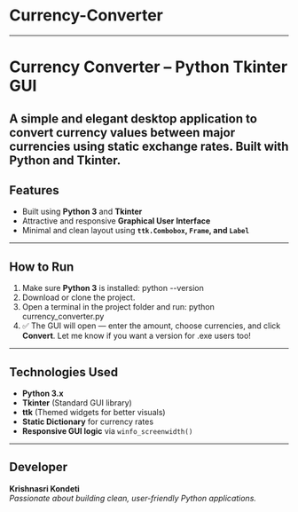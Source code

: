 # Currency-Converter
---
#  Currency Converter – Python Tkinter GUI

A simple and elegant desktop application to convert currency values between major currencies using static exchange rates. Built with Python and Tkinter.
---

## Features

- Built using **Python 3** and **Tkinter**
- Attractive and responsive **Graphical User Interface**
- Minimal and clean layout using **`ttk.Combobox`, `Frame`, and `Label`**

---

##  How to Run

1. Make sure **Python 3** is installed: python --version
2. Download or clone the project.
3. Open a terminal in the project folder and run:
python currency_converter.py
4. ✅ The GUI will open — enter the amount, choose currencies, and click **Convert**.
Let me know if you want a version for .exe users too!
---

##  Technologies Used

- **Python 3.x**
- **Tkinter** (Standard GUI library)
- **ttk** (Themed widgets for better visuals)
- **Static Dictionary** for currency rates
- **Responsive GUI logic** via `winfo_screenwidth()`

---

## Developer

**Krishnasri Kondeti**  
*Passionate about building clean, user-friendly Python applications.*
